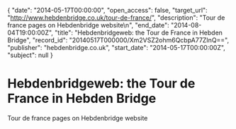 {
  "date": "2014-05-17T00:00:00", 
  "open_access": false, 
  "target_url": "http://www.hebdenbridge.co.uk/tour-de-france/", 
  "description": "Tour de france pages on Hebdenbridge website\n", 
  "end_date": "2014-08-04T19:00:00Z", 
  "title": "Hebdenbridgeweb: the Tour de France in Hebden Bridge", 
  "record_id": "20140517T000000/Xm2VSZ2ohm6QcbpA77ZInQ==", 
  "publisher": "hebdenbridge.co.uk", 
  "start_date": "2014-05-17T00:00:00Z", 
  "subject": null
}

# Hebdenbridgeweb: the Tour de France in Hebden Bridge

Tour de france pages on Hebdenbridge website
